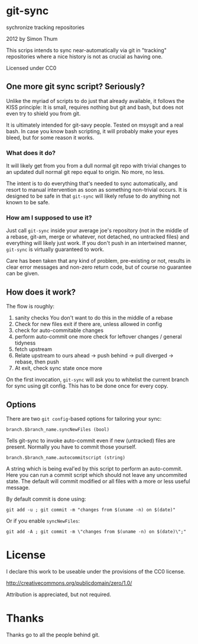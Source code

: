 # git-sync

sychronize tracking repositories

2012 by Simon Thum

This scrips intends to sync near-automatically via git 
in "tracking" repositories where a nice history is not
as crucial as having one.

Licensed under CC0

## One more git sync script? Seriously?

Unlike the myriad of scripts to do just that already available,
it follows the KISS principle: It is small, requires nothing but
git and bash, but does not even try to shield you from git.

It is ultimately intended for git-savy people. Tested on msysgit and a
real bash. In case you know bash scripting, it will probably make your
eyes bleed, but for some reason it works.

### What does it do?

It will likely get from you from a dull normal git repo with trivial
changes to an updated dull normal git repo equal to origin. No more,
no less.

The intent is to do everything that's needed to sync
automatically, and resort to manual intervention as soon
as something non-trivial occurs. It is designed to be safe
in that `git-sync` will likely refuse to do anything not known to
be safe.

### How am I supposed to use it?

Just call `git-sync` inside your average joe's repository (not in the
middle of a rebase, git-am, merge or whatever, not detached, no
untracked files) and everything will likely just work. If you don't
push in an intertwined manner, `git-sync` is virtually guaranteed to work.

Care has been taken that any kind of problem, pre-existing or not,
results in clear error messages and non-zero return code, but of
course no guarantee can be given.

## How does it work?

The flow is roughly:

1. sanity checks
   You don't want to do this in the middle of a rebase
2. Check for new files
   exit if there are, unless allowed in config
2. check for auto-commitable changes
3. perform auto-commit
   one more check for leftover changes / general tidyness
4. fetch upstream
5. Relate upstream to ours
   ahead -> push
   behind -> pull
   diverged -> rebase, then push
6. At exit, check sync state once more

On the first invocation, `git-sync` will ask you to whitelist the
current branch for sync using git config. This has to be done once for
every copy.

## Options

There are two `git config`-based options for tailoring your sync:

    branch.$branch_name.syncNewFiles (bool)
    
Tells git-sync to invoke auto-commit even if new (untracked)
files are present. Normally you have to commit those yourself.

    branch.$branch_name.autocommitscript (string)
	
A string which is being eval'ed by this script to perform an
auto-commit. Here you can run a commit script which should not
leave any uncommited state. The default will commit modified or
all files with a more or less useful message.

By default commit is done using:

    git add -u ; git commit -m "changes from $(uname -n) on $(date)"

Or if you enable `syncNewFiles`:

    git add -A ; git commit -m \"changes from $(uname -n) on $(date)\";"

# License

I declare this work to be useable under the provisions of the CC0 license.

http://creativecommons.org/publicdomain/zero/1.0/

Attribution is appreciated, but not required.

# Thanks

Thanks go to all the people behind git.
